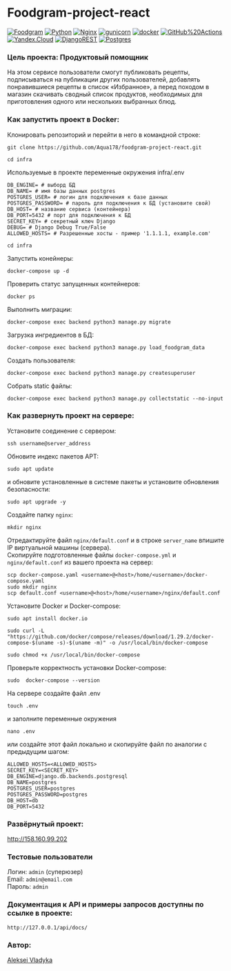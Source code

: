 # Foodgram-project-react
[![Foodgram](https://github.com/aqua178/foodgram-project-react/actions/workflows/foodgram_workflow.yml/badge.svg)](https://github.com/aqua178//foodgram-project-react/actions/workflows/foodgram_workflow.yml)
[![Python](https://img.shields.io/badge/-Python-464646?style=flat-square&logo=Python)](https://www.python.org/)
[![Nginx](https://img.shields.io/badge/-NGINX-464646?style=flat-square&logo=NGINX)](https://nginx.org/ru/)
[![gunicorn](https://img.shields.io/badge/-gunicorn-464646?style=flat-square&logo=gunicorn)](https://gunicorn.org/)
[![docker](https://img.shields.io/badge/-Docker-464646?style=flat-square&logo=docker)](https://www.docker.com/)
[![GitHub%20Actions](https://img.shields.io/badge/-GitHub%20Actions-464646?style=flat-square&logo=GitHub%20actions)](https://github.com/features/actions)
[![Yandex.Cloud](https://img.shields.io/badge/-Yandex.Cloud-464646?style=flat-square&logo=Yandex.Cloud)](https://cloud.yandex.ru/)
[![DjangoREST](https://img.shields.io/badge/DJANGO-REST-ff1709?style=for-the-badge&logo=django&logoColor=white&color=ff1709&labelColor=gray)](https://www.django-rest-framework.org/)
[![Postgres](https://img.shields.io/badge/postgres-%23316192.svg?style=for-the-badge&logo=postgresql&logoColor=white)](https://www.postgresql.org/)

### Цель проекта: Продуктовый помощник

На этом сервисе пользователи смогут публиковать рецепты, подписываться на публикации других пользователей, добавлять понравившиеся рецепты в список «Избранное», а перед походом в магазин скачивать сводный список продуктов, необходимых для приготовления одного или нескольких выбранных блюд.


### Как запустить проект в Docker:

Клонировать репозиторий и перейти в него в командной строке:

```
git clone https://github.com/Aqua178/foodgram-project-react.git
```

```
cd infra
```

Используемые в проекте переменные окружения infra/.env

```
DB_ENGINE= # выборд БД 
DB_NAME= # имя базы данных postgres
POSTGRES_USER= # логин для подключения к базе данных
POSTGRES_PASSWORD= # пароль для подключения к БД (установите свой)
DB_HOST= # название сервиса (контейнера)
DB_PORT=5432 # порт для подключения к БД
SECRET_KEY= # секретный ключ Django
DEBUG= # Django Debug True/False
ALLOWED_HOSTS= # Разрешенные хосты - пример '1.1.1.1, example.com'
```

```
cd infra
```

Запустить конейнеры:

```
docker-compose up -d
```

Проверить статус запущенных контейнеров:

```
docker ps
```

Выполнить миграции:

```
docker-compose exec backend python3 manage.py migrate
```

Загрузка ингредиентов в БД:

```
docker-compose exec backend python3 manage.py load_foodgram_data
```

Создать пользователя:

```
docker-compose exec backend python3 manage.py createsuperuser
```

Собрать static файлы:

```
docker-compose exec backend python3 manage.py collectstatic --no-input
```

### Как развернуть проект на сервере:
Установите соединение с сервером:
```
ssh username@server_address
```
Обновите индекс пакетов APT:
```
sudo apt update
```
и обновите установленные в системе пакеты и установите обновления безопасности:
```
sudo apt upgrade -y
```
Создайте папку `nginx`:
```
mkdir nginx
```
Отредактируйте файл `nginx/default.conf` и в строке `server_name` впишите IP виртуальной машины (сервера).  
Скопируйте подготовленные файлы `docker-compose.yml` и `nginx/default.conf` из вашего проекта на сервер:
```
scp docker-compose.yaml <username>@<host>/home/<username>/docker-compose.yaml
sudo mkdir nginx
scp default.conf <username>@<host>/home/<username>/nginx/default.conf
```
Установите Docker и Docker-compose:
```
sudo apt install docker.io
```
```
sudo curl -L "https://github.com/docker/compose/releases/download/1.29.2/docker-compose-$(uname -s)-$(uname -m)" -o /usr/local/bin/docker-compose
```
```
sudo chmod +x /usr/local/bin/docker-compose
```
Проверьте корректность установки Docker-compose:
```
sudo  docker-compose --version
```
На сервере создайте файл .env 
```
touch .env
```
и заполните переменные окружения
```
nano .env
```
или создайте этот файл локально и скопируйте файл по аналогии с предыдущим шагом:
```
ALLOWED_HOSTS=<ALLOWED_HOSTS>
SECRET_KEY=<SECRET_KEY>
DB_ENGINE=django.db.backends.postgresql
DB_NAME=postgres
POSTGRES_USER=postgres
POSTGRES_PASSWORD=postgres
DB_HOST=db
DB_PORT=5432
```

### Развёрнутый проект:
http://158.160.99.202

### Тестовые пользователи
Логин: ```admin``` (суперюзер)  
Email: ```admin@email.com```  
Пароль: ```admin```

### Документация к API и примеры запросов доступны по ссылке в проекте:

```
http://127.0.0.1/api/docs/
```

### Автор:

[Aleksei Vladyka](https://github.com/aqua178/)
